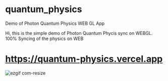 # quantum_physics
Demo of Photon Quantum Physics WEB GL App

Hi, this is the simple demo of Photon Quantum Phycis sync on WEBGL. 100% Syncing of the physics on WEB


# https://quantum-physics.vercel.app
![ezgif com-resize](https://user-images.githubusercontent.com/16849759/231825314-a22720eb-c8b6-4495-afda-60bddcacad21.gif)
